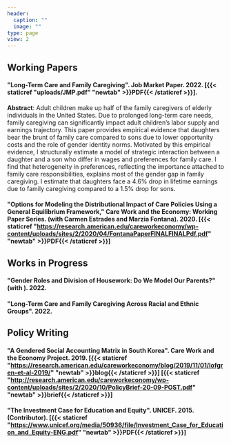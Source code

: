 ```yaml
---
header:
  caption: ""
  image: ""
type: page
view: 2
---
```


## Working Papers
  
#### "Long-Term Care and Family Caregiving". Job Market Paper. 2022. [{{< staticref "uploads/JMP.pdf" "newtab" >}}PDF{{< /staticref >}}].

**Abstract**: Adult children make up half of the family caregivers of elderly individuals in the United States. Due to prolonged long-term care needs, family caregiving can significantly impact adult children’s labor supply and earnings trajectory. This paper provides empirical evidence that daughters bear the brunt of family care compared to sons due to lower opportunity costs and the role of gender identity norms. Motivated by this empirical evidence, I structurally estimate a model of strategic interaction between a daughter and a son who differ in wages and preferences for family care. I find that heterogeneity in preferences, reflecting the importance attached to family care responsibilities, explains most of the gender gap in family caregiving. I estimate that daughters face a 4.6% drop in lifetime earnings due to family caregiving compared to a 1.5% drop for sons.

#### "Options for Modeling the Distributional Impact of Care Policies Using a General Equilibrium Framework," Care Work and the Economy: Working Paper Series. (with Carmen Estrades and Marzia Fontana). 2020. [{{< staticref "https://research.american.edu/careworkeconomy/wp-content/uploads/sites/2/2020/04/FontanaPaperFINALFINALPdf.pdf" "newtab" >}}PDF{{< /staticref >}}] 

## Works in Progress

#### "Gender Roles and Division of Housework: Do We Model Our Parents?" (with ). 2022.

#### "Long-Term Care and Family Caregiving Across Racial and Ethnic Groups". 2022.

## Policy Writing

#### "A Gendered Social Accounting Matrix in South Korea". Care Work and the Economy Project. 2019. [{{< staticref "https://research.american.edu/careworkeconomy/blog/2019/11/01/lofgren-et-al-2019/" "newtab" >}}blog{{< /staticref >}}] [{{< staticref "http://research.american.edu/careworkeconomy/wp-content/uploads/sites/2/2020/10/PolicyBrief-20-09-POST.pdf" "newtab" >}}brief{{< /staticref >}}] 

#### "The Investment Case for Education and Equity". UNICEF. 2015. (Contributor). [{{< staticref "https://www.unicef.org/media/50936/file/Investment_Case_for_Education_and_Equity-ENG.pdf" "newtab" >}}PDF{{< /staticref >}}]




